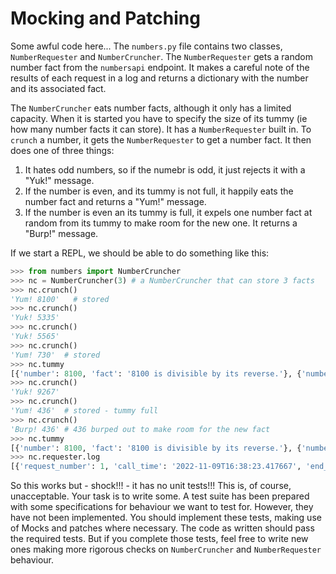 # Mocking and Patching

Some awful code here... The `numbers.py` file contains two classes, `NumberRequester` and `NumberCruncher`. The `NumberRequester` gets a random number fact from the `numbersapi` endpoint. It makes a careful note of the results of each request in a log and returns a dictionary with the number and its associated fact.

The `NumberCruncher` eats number facts, although it only has a limited capacity. When it is started you have to specify the size of its tummy (ie how many number facts it can store). It has a `NumberRequester` built in. To `crunch` a number, it gets the `NumberRequester` to get a number fact. It then does one of three things:
1. It hates odd numbers, so if the numebr is odd, it just rejects it with a "Yuk!" message.
1. If the number is even, and its tummy is not full, it happily eats the number fact and returns a "Yum!" message.
1. If the number is even an its tummy is full, it expels one number fact at random from its tummy to make room for the new one. It returns a "Burp!" message.

If we start a REPL, we should be able to do something like this:
```python
>>> from numbers import NumberCruncher
>>> nc = NumberCruncher(3) # a NumberCruncher that can store 3 facts
>>> nc.crunch()
'Yum! 8100'   # stored
>>> nc.crunch()
'Yuk! 5335'
>>> nc.crunch()
'Yuk! 5565'
>>> nc.crunch()
'Yum! 730'  # stored
>>> nc.tummy
[{'number': 8100, 'fact': '8100 is divisible by its reverse.'}, {'number': 730, 'fact': '730 is the number of connected bipartite graphs with 9 vertices.'}]
>>> nc.crunch()
'Yuk! 9267'
>>> nc.crunch()
'Yum! 436'  # stored - tummy full
>>> nc.crunch()
'Burp! 436' # 436 burped out to make room for the new fact
>>> nc.tummy
[{'number': 8100, 'fact': '8100 is divisible by its reverse.'}, {'number': 730, 'fact': '730 is the number of connected bipartite graphs with 9 vertices.'}, {'number': 5624, 'fact': '5624 is the number of binary 5×5 matrices up to permutations of rows and columns.'}]
>>> nc.requester.log
[{'request_number': 1, 'call_time': '2022-11-09T16:38:23.417667', 'end_point': 'http://numbersapi.com/random/math', 'result': 'SUCCESS', 'number': 8100}, {'request_number': 2, 'call_time': '2022-11-09T16:38:26.111704', 'end_point': 'http://numbersapi.com/random/math', 'result': 'SUCCESS', 'number': 5335}, {'request_number': 3, 'call_time': '2022-11-09T16:38:31.689280', 'end_point': 'http://numbersapi.com/random/math', 'result': 'SUCCESS', 'number': 5565}, {'request_number': 4, 'call_time': '2022-11-09T16:38:37.810081', 'end_point': 'http://numbersapi.com/random/math', 'result': 'SUCCESS', 'number': 730}, {'request_number': 5, 'call_time': '2022-11-09T16:38:52.720854', 'end_point': 'http://numbersapi.com/random/math', 'result': 'SUCCESS', 'number': 9267}, {'request_number': 6, 'call_time': '2022-11-09T16:38:55.040040', 'end_point': 'http://numbersapi.com/random/math', 'result': 'SUCCESS', 'number': 436}, {'request_number': 7, 'call_time': '2022-11-09T16:39:07.712827', 'end_point': 'http://numbersapi.com/random/math', 'result': 'SUCCESS', 'number': 5624}]
```

So this works but - shock!!! - it has no unit tests!!! This is, of course, unacceptable. Your task is to write some. A test suite has been prepared with some specifications for behaviour we want to test for. However, they have not been implemented. You should implement these tests, making use of Mocks and patches where necessary. The code as written should pass the required tests. But if you complete those tests, feel free to write new ones making more rigorous checks on `NumberCruncher` and `NumberRequester` behaviour.